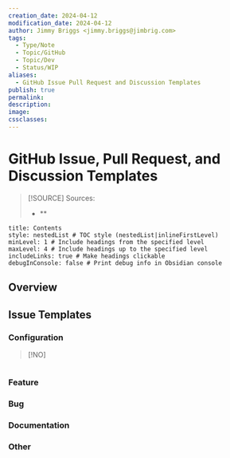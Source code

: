```yaml
---
creation_date: 2024-04-12
modification_date: 2024-04-12
author: Jimmy Briggs <jimmy.briggs@jimbrig.com>
tags:
  - Type/Note
  - Topic/GitHub
  - Topic/Dev
  - Status/WIP
aliases:
  - GitHub Issue Pull Request and Discussion Templates
publish: true
permalink:
description:
image:
cssclasses:
---
```


# GitHub Issue, Pull Request, and Discussion Templates

> [!SOURCE] Sources:
> - **

```table-of-contents
title: Contents 
style: nestedList # TOC style (nestedList|inlineFirstLevel)
minLevel: 1 # Include headings from the specified level
maxLevel: 4 # Include headings up to the specified level
includeLinks: true # Make headings clickable
debugInConsole: false # Print debug info in Obsidian console
```

## Overview

## Issue Templates

### Configuration

> [!NO]

```yaml

```

### Feature

### Bug

### Documentation

### Other